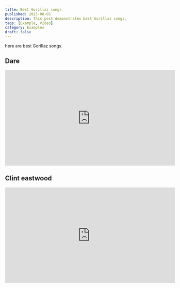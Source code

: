 ```yaml
---
title: Best Gorillaz songs
published: 2025-08-05
description: This post demonstrates best Gorillaz somgs.
tags: [Example, Video]
category: Examples
draft: false
---
```


here are best Gorillaz songs.

## Dare

<iframe width="560" height="315" src="https://www.youtube.com/embed/uAOR6ib95kQ?si=A3dk1Ts5tPjESa3I" title="YouTube video player" frameborder="0" allow="accelerometer; autoplay; clipboard-write; encrypted-media; gyroscope; picture-in-picture; web-share" referrerpolicy="strict-origin-when-cross-origin" allowfullscreen></iframe>

## Clint eastwood

<iframe width="560" height="315" src="https://www.youtube.com/embed/1V_xRb0x9aw?si=ZJ-PyxD5SAafXVon" title="YouTube video player" frameborder="0" allow="accelerometer; autoplay; clipboard-write; encrypted-media; gyroscope; picture-in-picture; web-share" referrerpolicy="strict-origin-when-cross-origin" allowfullscreen></iframe>